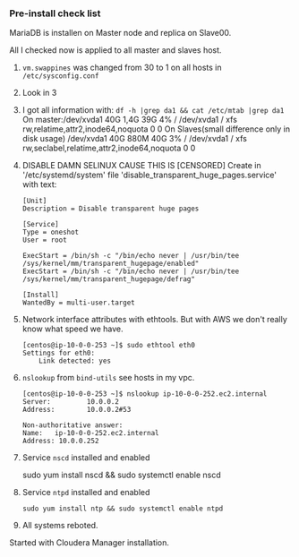 ### Pre-install check list

MariaDB is installen on Master node and replica on Slave00.

All I checked now is applied to all master and slaves host.

 

 1. `vm.swappines` was changed from 30 to 1 on all hosts in `/etc/sysconfig.conf`
 2.  Look in 3
 3. I got all information with: `df -h |grep da1 && cat /etc/mtab |grep da1` On master:/dev/xvda1       40G  1,4G   39G   4% /   /dev/xvda1 / xfs rw,relatime,attr2,inode64,noquota 0 0 On Slaves(small difference only in disk usage) /dev/xvda1       40G  880M   40G   3% / /dev/xvda1 / xfs rw,seclabel,relatime,attr2,inode64,noquota 0 0
 
 4. DISABLE DAMN SELINUX CAUSE THIS IS [CENSORED]
     Create in '/etc/systemd/system' file 'disable_transparent_huge_pages.service' with text:

        [Unit]
        Description = Disable transparent huge pages

        [Service]
        Type = oneshot
        User = root

        ExecStart = /bin/sh -c "/bin/echo never | /usr/bin/tee /sys/kernel/mm/transparent_hugepage/enabled"
        ExecStart = /bin/sh -c "/bin/echo never | /usr/bin/tee /sys/kernel/mm/transparent_hugepage/defrag"

        [Install]
        WantedBy = multi-user.target
    
 5. Network interface attributes with ethtools. But with AWS we don't really know what speed we have.
 
        [centos@ip-10-0-0-253 ~]$ sudo ethtool eth0
        Settings for eth0:
            Link detected: yes

 6. `nslookup` from `bind-utils` see hosts in my vpc.
 
        [centos@ip-10-0-0-253 ~]$ nslookup ip-10-0-0-252.ec2.internal
        Server:         10.0.0.2
        Address:        10.0.0.2#53

        Non-authoritative answer:
        Name:   ip-10-0-0-252.ec2.internal
        Address: 10.0.0.252

        
 7.  Service `nscd` installed and enabled
  
        sudo yum install nscd && sudo systemctl enable nscd
 8. Service `ntpd` installed and enabled
 
        sudo yum install ntp && sudo systemctl enable ntpd
 9.  All systems reboted.

Started with Cloudera Manager installation.
